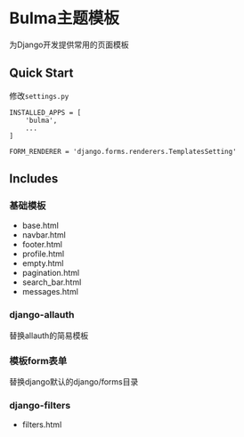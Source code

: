 # Bulma主题模板

为Django开发提供常用的页面模板

## Quick Start

修改`settings.py`

```
INSTALLED_APPS = [
    'bulma',
    ...
]

FORM_RENDERER = 'django.forms.renderers.TemplatesSetting'
```

## Includes

### 基础模板

* base.html
* navbar.html
* footer.html
* profile.html
* empty.html
* pagination.html
* search_bar.html
* messages.html

### django-allauth

替换allauth的简易模板


### 模板form表单

替换django默认的django/forms目录

### django-filters

* filters.html
